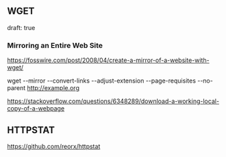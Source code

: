 ## WGET
draft: true

### Mirroring an Entire Web Site

https://fosswire.com/post/2008/04/create-a-mirror-of-a-website-with-wget/

wget --mirror --convert-links --adjust-extension --page-requisites --no-parent http://example.org

https://stackoverflow.com/questions/6348289/download-a-working-local-copy-of-a-webpage

## HTTPSTAT

https://github.com/reorx/httpstat
